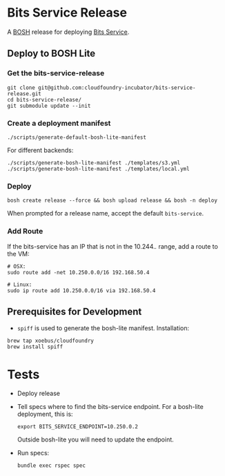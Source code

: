 # Bits Service Release

A [BOSH](http://docs.cloudfoundry.org/bosh/) release for deploying [Bits Service](https://github.com/cloudfoundry-incubator/bits-service).

## Deploy to BOSH Lite
### Get the bits-service-release

```
git clone git@github.com:cloudfoundry-incubator/bits-service-release.git
cd bits-service-release/
git submodule update --init
```

### Create a deployment manifest

```
./scripts/generate-default-bosh-lite-manifest

```

For different backends:

```
./scripts/generate-bosh-lite-manifest ./templates/s3.yml
./scripts/generate-bosh-lite-manifest ./templates/local.yml
```

### Deploy

```
bosh create release --force && bosh upload release && bosh -n deploy
```
When prompted for a release name, accept the default ```bits-service```.


### Add Route
If the bits-service has an IP that is not in the 10.244.*.* range, add a route to the VM:

```
# OSX:
sudo route add -net 10.250.0.0/16 192.168.50.4

# Linux:
sudo ip route add 10.250.0.0/16 via 192.168.50.4
```

## Prerequisites for Development

* `spiff` is used to generate the bosh-lite manifest. Installation:

```
brew tap xoebus/cloudfoundry
brew install spiff
```

# Tests

* Deploy release
* Tell specs where to find the bits-service endpoint. For a bosh-lite deployment, this is:

  ```
  export BITS_SERVICE_ENDPOINT=10.250.0.2
  ```

  Outside bosh-lite you will need to update the endpoint.

* Run specs:

  ```
  bundle exec rspec spec
  ```
